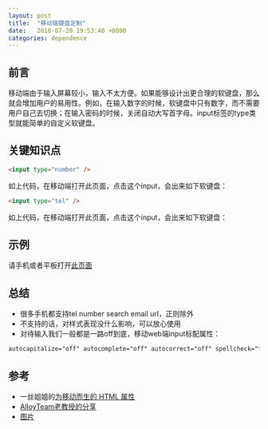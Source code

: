 ```yaml
---
layout: post
title:  "移动端键盘定制"
date:   2016-07-20 19:53:40 +0800
categories: dependence
---
```


## 前言
移动端由于输入屏幕较小，输入不太方便。如果能够设计出更合理的软键盘，那么就会增加用户的易用性。例如，在输入数字的时候，软键盘中只有数字，而不需要用户自己去切换；在输入密码的时候，关闭自动大写首字母。input标签的type类型就能简单的自定义软键盘。

## 关键知识点

```html
<input type="number" />
```
如上代码，在移动端打开此页面，点击这个input，会出来如下软键盘：

```html
<input type="tel" />
```
如上代码，在移动端打开此页面，点击这个input，会出来如下软键盘：

## 示例
请手机或者平板打开[此页面](https://zhouzhongyuan.github.io/Soft-keyboard-style/)

## 总结
- 很多手机都支持tel number search email url，正则除外
- 不支持的话，对样式表现没什么影响，可以放心使用
- 对待输入我们一般都是一路off到底，移动web端input标配属性：

```html
autocapitalize="off" autocomplete="off" autocorrect="off" spellcheck="false"
```

##  参考
- 一丝姐姐的[为移动而生的 HTML 属性](https://github.com/yisibl/blog/issues/3)
- [AlloyTeam老教授的分享](http://www.imooc.com/video/10770/0)
- [图片](http://mobileinputtypes.com/)
